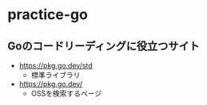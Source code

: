 # practice-go

## Goのコードリーディングに役立つサイト
- https://pkg.go.dev/std
  - 標準ライブラリ
- https://pkg.go.dev/
  - OSSを検索するページ